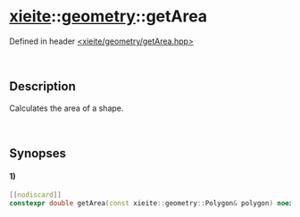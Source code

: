 # [xieite](../xieite.md)\:\:[geometry](../geometry.md)\:\:getArea
Defined in header [<xieite/geometry/getArea.hpp>](../../include/xieite/geometry/getArea.hpp)

&nbsp;

## Description
Calculates the area of a shape.

&nbsp;

## Synopses
#### 1)
```cpp
[[nodiscard]]
constexpr double getArea(const xieite::geometry::Polygon& polygon) noexcept;
```
